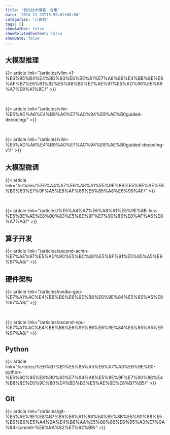 ```yaml
---
title: '我的技术博客｜合集'
date: '2024-11-23T18:59:01+08:00'
categories: "计算机"
tags: []
showAuthor: false
showRelatedContent: false
showDate: false
---
```


## 大模型推理

{{< article link="/articles/vllm-v1-%E6%95%B4%E4%BD%93%E6%B5%81%E7%A8%8B%E4%BB%8E%E8%AF%B7%E6%B1%82%E5%88%B0%E7%AE%97%E5%AD%90%E6%89%A7%E8%A1%8C/" >}}

<br>

{{< article link="/articles/vllm-%E5%AD%A6%E4%B9%A0%E7%AC%94%E8%AE%B0guided-decoding/" >}}

<br>

{{< article link="/articles/vllm-%E5%AD%A6%E4%B9%A0%E7%AC%94%E8%AE%B0guided-decoding-v1/" >}}

## 大模型微调

{{< article link="/articles/%E5%A4%A7%E6%A8%A1%E5%9E%8B%E5%BE%AE%E8%B0%83%E7%9F%A5%E8%AF%86%E5%85%A8%E6%99%AF/" >}}

<br>

{{< article link="/articles/%E5%A4%A7%E6%A8%A1%E5%9E%8B-lora-%E5%BE%AE%E8%B0%83%E5%8E%9F%E7%90%86%E8%AF%A6%E8%A7%A3/" >}}

## 算子开发

{{< article link="/articles/ascend-aclnn-%E7%AE%97%E5%AD%90%E5%BC%80%E5%8F%91%E5%85%A5%E9%97%A8/" >}}

## 硬件架构

{{< article link="/articles/nvidia-gpu-%E7%A1%AC%E4%BB%B6%E6%9E%B6%E6%9E%84%E5%85%A5%E9%97%A8/" >}}

<br>

{{< article link="/articles/ascend-npu-%E7%A1%AC%E4%BB%B6%E6%9E%B6%E6%9E%84%E5%85%A5%E9%97%A8/" >}}

## Python

{{< article link="/articles/%E6%B7%B1%E5%85%A5%E8%A7%A3%E6%9E%90-python-%E5%8C%85%E8%B0%83%E7%94%A8%E5%8E%9F%E7%90%86%E4%B8%8E%E6%9C%80%E4%BD%B3%E5%AE%9E%E8%B7%B5/" >}}

## Git

{{< article link="/articles/git-%E5%AE%9E%E8%B7%B5%E6%A1%88%E4%BE%8B%E5%90%88%E5%B9%B6%E5%A4%9A%E4%B8%AA%E5%88%86%E6%95%A3%E7%9A%84-commit-%E8%8A%82%E7%82%B9/" >}}
